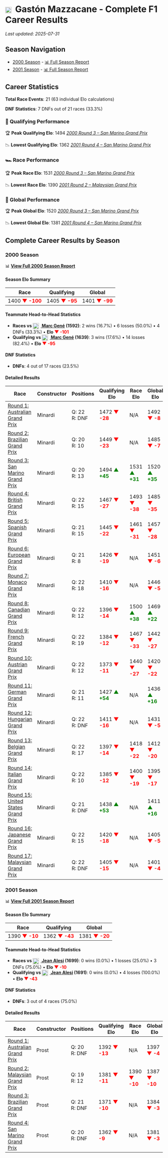 # <img src="https://upload.wikimedia.org/wikipedia/commons/1/1a/Flag_of_Argentina.svg" alt="Argentina" width="20" height="auto" style="vertical-align: middle; margin-right: 5px;" onerror="this.outerHTML='🇦🇷'; this.style.marginRight='5px';"/> Gastón Mazzacane - Complete F1 Career Results

*Last updated: 2025-07-31*

## Season Navigation

- [2000 Season](#2000-season) - [📊 Full Season Report](../seasons/2000-season-report)
- [2001 Season](#2001-season) - [📊 Full Season Report](../seasons/2001-season-report)

## Career Statistics

**Total Race Events**: 21 (63 individual Elo calculations)

**DNF Statistics**: 7 DNFs out of 21 races (33.3%)

### 🏁 Qualifying Performance

🏆 **Peak Qualifying Elo**: 1494
   *[2000 Round 3 – San Marino Grand Prix](../seasons/2000-season-report#round-3-san-marino-grand-prix)*

📉 **Lowest Qualifying Elo**: 1362
   *[2001 Round 4 – San Marino Grand Prix](../seasons/2001-season-report#round-4-san-marino-grand-prix)*

### 🏎️ Race Performance

🏆 **Peak Race Elo**: 1531
   *[2000 Round 3 – San Marino Grand Prix](../seasons/2000-season-report#round-3-san-marino-grand-prix)*

📉 **Lowest Race Elo**: 1390
   *[2001 Round 2 – Malaysian Grand Prix](../seasons/2001-season-report#round-2-malaysian-grand-prix)*

### 🌟 Global Performance

🏆 **Peak Global Elo**: 1520
   *[2000 Round 3 – San Marino Grand Prix](../seasons/2000-season-report#round-3-san-marino-grand-prix)*

📉 **Lowest Global Elo**: 1381
   *[2001 Round 4 – San Marino Grand Prix](../seasons/2001-season-report#round-4-san-marino-grand-prix)*


## Complete Career Results by Season

### 2000 Season

📊 **[View Full 2000 Season Report](../seasons/2000-season-report)**

#### Season Elo Summary

| Race | Qualifying | Global |
|------|------------|--------|
| 1400 **<span style="color: red;">▼ -100</span>** | 1405 **<span style="color: red;">▼ -95</span>** | 1401 **<span style="color: red;">▼ -99</span>** |

#### Teammate Head-to-Head Statistics

- **Races vs [<img src="https://upload.wikimedia.org/wikipedia/commons/9/9a/Flag_of_Spain.svg" alt="Spain" width="20" height="auto" style="vertical-align: middle; margin-right: 5px;" onerror="this.outerHTML='🇪🇸'; this.style.marginRight='5px';"/> Marc Gené](marc-gen) (1592)**: 2 wins (16.7%) • 6 losses (50.0%) • 4 DNFs (33.3%) • **Elo **<span style="color: red;">▼ -101</span>****
- **Qualifying vs [<img src="https://upload.wikimedia.org/wikipedia/commons/9/9a/Flag_of_Spain.svg" alt="Spain" width="20" height="auto" style="vertical-align: middle; margin-right: 5px;" onerror="this.outerHTML='🇪🇸'; this.style.marginRight='5px';"/> Marc Gené](marc-gen) (1639)**: 3 wins (17.6%) • 14 losses (82.4%) • **Elo <span style="color: red;">▼ -95</span>**


#### DNF Statistics

- **DNFs**: 4 out of 17 races (23.5%)

#### Detailed Results

| Race | Constructor | Positions | Qualifying Elo | Race Elo | Global Elo | Teammate |
|------|-------------|-----------|----------------|----------|------------|----------|
| [Round 1: Australian Grand Prix](../seasons/2000-season-report#round-1-australian-grand-prix) | Minardi | Q: 22<br/>R: DNF | 1472 **<span style="color: red;">▼ -28</span>** | N/A | 1492 **<span style="color: red;">▼ -8</span>** | [<img src="https://upload.wikimedia.org/wikipedia/commons/9/9a/Flag_of_Spain.svg" alt="Spain" width="20" height="auto" style="vertical-align: middle; margin-right: 5px;" onerror="this.outerHTML='🇪🇸'; this.style.marginRight='5px';"/> Marc Gené](marc-gen)<br/>Q: 18<br/>R: 8 |
| [Round 2: Brazilian Grand Prix](../seasons/2000-season-report#round-2-brazilian-grand-prix) | Minardi | Q: 20<br/>R: 10 | 1449 **<span style="color: red;">▼ -23</span>** | N/A | 1485 **<span style="color: red;">▼ -7</span>** | [<img src="https://upload.wikimedia.org/wikipedia/commons/9/9a/Flag_of_Spain.svg" alt="Spain" width="20" height="auto" style="vertical-align: middle; margin-right: 5px;" onerror="this.outerHTML='🇪🇸'; this.style.marginRight='5px';"/> Marc Gené](marc-gen)<br/>Q: 18<br/>R: DNF |
| [Round 3: San Marino Grand Prix](../seasons/2000-season-report#round-3-san-marino-grand-prix) | Minardi | Q: 20<br/>R: 13 | 1494 **<span style="color: green;">▲ +45</span>** | 1531 **<span style="color: green;">▲ +31</span>** | 1520 **<span style="color: green;">▲ +35</span>** | [<img src="https://upload.wikimedia.org/wikipedia/commons/9/9a/Flag_of_Spain.svg" alt="Spain" width="20" height="auto" style="vertical-align: middle; margin-right: 5px;" onerror="this.outerHTML='🇪🇸'; this.style.marginRight='5px';"/> Marc Gené](marc-gen)<br/>Q: 21<br/>R: 21 |
| [Round 4: British Grand Prix](../seasons/2000-season-report#round-4-british-grand-prix) | Minardi | Q: 22<br/>R: 15 | 1467 **<span style="color: red;">▼ -27</span>** | 1493 **<span style="color: red;">▼ -38</span>** | 1485 **<span style="color: red;">▼ -35</span>** | [<img src="https://upload.wikimedia.org/wikipedia/commons/9/9a/Flag_of_Spain.svg" alt="Spain" width="20" height="auto" style="vertical-align: middle; margin-right: 5px;" onerror="this.outerHTML='🇪🇸'; this.style.marginRight='5px';"/> Marc Gené](marc-gen)<br/>Q: 21<br/>R: 14 |
| [Round 5: Spanish Grand Prix](../seasons/2000-season-report#round-5-spanish-grand-prix) | Minardi | Q: 21<br/>R: 15 | 1445 **<span style="color: red;">▼ -22</span>** | 1461 **<span style="color: red;">▼ -31</span>** | 1457 **<span style="color: red;">▼ -28</span>** | [<img src="https://upload.wikimedia.org/wikipedia/commons/9/9a/Flag_of_Spain.svg" alt="Spain" width="20" height="auto" style="vertical-align: middle; margin-right: 5px;" onerror="this.outerHTML='🇪🇸'; this.style.marginRight='5px';"/> Marc Gené](marc-gen)<br/>Q: 20<br/>R: 14 |
| [Round 6: European Grand Prix](../seasons/2000-season-report#round-6-european-grand-prix) | Minardi | Q: 21<br/>R: 8 | 1426 **<span style="color: red;">▼ -19</span>** | N/A | 1451 **<span style="color: red;">▼ -6</span>** | [<img src="https://upload.wikimedia.org/wikipedia/commons/9/9a/Flag_of_Spain.svg" alt="Spain" width="20" height="auto" style="vertical-align: middle; margin-right: 5px;" onerror="this.outerHTML='🇪🇸'; this.style.marginRight='5px';"/> Marc Gené](marc-gen)<br/>Q: 20<br/>R: DNF |
| [Round 7: Monaco Grand Prix](../seasons/2000-season-report#round-7-monaco-grand-prix) | Minardi | Q: 22<br/>R: 18 | 1410 **<span style="color: red;">▼ -16</span>** | N/A | 1446 **<span style="color: red;">▼ -5</span>** | [<img src="https://upload.wikimedia.org/wikipedia/commons/9/9a/Flag_of_Spain.svg" alt="Spain" width="20" height="auto" style="vertical-align: middle; margin-right: 5px;" onerror="this.outerHTML='🇪🇸'; this.style.marginRight='5px';"/> Marc Gené](marc-gen)<br/>Q: 21<br/>R: DNF |
| [Round 8: Canadian Grand Prix](../seasons/2000-season-report#round-8-canadian-grand-prix) | Minardi | Q: 22<br/>R: 12 | 1396 **<span style="color: red;">▼ -14</span>** | 1500 **<span style="color: green;">▲ +38</span>** | 1469 **<span style="color: green;">▲ +22</span>** | [<img src="https://upload.wikimedia.org/wikipedia/commons/9/9a/Flag_of_Spain.svg" alt="Spain" width="20" height="auto" style="vertical-align: middle; margin-right: 5px;" onerror="this.outerHTML='🇪🇸'; this.style.marginRight='5px';"/> Marc Gené](marc-gen)<br/>Q: 20<br/>R: 16 |
| [Round 9: French Grand Prix](../seasons/2000-season-report#round-9-french-grand-prix) | Minardi | Q: 22<br/>R: 19 | 1384 **<span style="color: red;">▼ -12</span>** | 1467 **<span style="color: red;">▼ -33</span>** | 1442 **<span style="color: red;">▼ -27</span>** | [<img src="https://upload.wikimedia.org/wikipedia/commons/9/9a/Flag_of_Spain.svg" alt="Spain" width="20" height="auto" style="vertical-align: middle; margin-right: 5px;" onerror="this.outerHTML='🇪🇸'; this.style.marginRight='5px';"/> Marc Gené](marc-gen)<br/>Q: 21<br/>R: 15 |
| [Round 10: Austrian Grand Prix](../seasons/2000-season-report#round-10-austrian-grand-prix) | Minardi | Q: 22<br/>R: 12 | 1373 **<span style="color: red;">▼ -11</span>** | 1440 **<span style="color: red;">▼ -27</span>** | 1420 **<span style="color: red;">▼ -22</span>** | [<img src="https://upload.wikimedia.org/wikipedia/commons/9/9a/Flag_of_Spain.svg" alt="Spain" width="20" height="auto" style="vertical-align: middle; margin-right: 5px;" onerror="this.outerHTML='🇪🇸'; this.style.marginRight='5px';"/> Marc Gené](marc-gen)<br/>Q: 20<br/>R: 8 |
| [Round 11: German Grand Prix](../seasons/2000-season-report#round-11-german-grand-prix) | Minardi | Q: 21<br/>R: 11 | 1427 **<span style="color: green;">▲ +54</span>** | N/A | 1436 **<span style="color: green;">▲ +16</span>** | [<img src="https://upload.wikimedia.org/wikipedia/commons/9/9a/Flag_of_Spain.svg" alt="Spain" width="20" height="auto" style="vertical-align: middle; margin-right: 5px;" onerror="this.outerHTML='🇪🇸'; this.style.marginRight='5px';"/> Marc Gené](marc-gen)<br/>Q: 22<br/>R: DNF |
| [Round 12: Hungarian Grand Prix](../seasons/2000-season-report#round-12-hungarian-grand-prix) | Minardi | Q: 22<br/>R: DNF | 1411 **<span style="color: red;">▼ -16</span>** | N/A | 1431 **<span style="color: red;">▼ -5</span>** | [<img src="https://upload.wikimedia.org/wikipedia/commons/9/9a/Flag_of_Spain.svg" alt="Spain" width="20" height="auto" style="vertical-align: middle; margin-right: 5px;" onerror="this.outerHTML='🇪🇸'; this.style.marginRight='5px';"/> Marc Gené](marc-gen)<br/>Q: 21<br/>R: 15 |
| [Round 13: Belgian Grand Prix](../seasons/2000-season-report#round-13-belgian-grand-prix) | Minardi | Q: 22<br/>R: 17 | 1397 **<span style="color: red;">▼ -14</span>** | 1418 **<span style="color: red;">▼ -22</span>** | 1412 **<span style="color: red;">▼ -20</span>** | [<img src="https://upload.wikimedia.org/wikipedia/commons/9/9a/Flag_of_Spain.svg" alt="Spain" width="20" height="auto" style="vertical-align: middle; margin-right: 5px;" onerror="this.outerHTML='🇪🇸'; this.style.marginRight='5px';"/> Marc Gené](marc-gen)<br/>Q: 21<br/>R: 14 |
| [Round 14: Italian Grand Prix](../seasons/2000-season-report#round-14-italian-grand-prix) | Minardi | Q: 22<br/>R: 10 | 1385 **<span style="color: red;">▼ -12</span>** | 1400 **<span style="color: red;">▼ -19</span>** | 1395 **<span style="color: red;">▼ -17</span>** | [<img src="https://upload.wikimedia.org/wikipedia/commons/9/9a/Flag_of_Spain.svg" alt="Spain" width="20" height="auto" style="vertical-align: middle; margin-right: 5px;" onerror="this.outerHTML='🇪🇸'; this.style.marginRight='5px';"/> Marc Gené](marc-gen)<br/>Q: 21<br/>R: 9 |
| [Round 15: United States Grand Prix](../seasons/2000-season-report#round-15-united-states-grand-prix) | Minardi | Q: 21<br/>R: DNF | 1438 **<span style="color: green;">▲ +53</span>** | N/A | 1411 **<span style="color: green;">▲ +16</span>** | [<img src="https://upload.wikimedia.org/wikipedia/commons/9/9a/Flag_of_Spain.svg" alt="Spain" width="20" height="auto" style="vertical-align: middle; margin-right: 5px;" onerror="this.outerHTML='🇪🇸'; this.style.marginRight='5px';"/> Marc Gené](marc-gen)<br/>Q: 22<br/>R: 12 |
| [Round 16: Japanese Grand Prix](../seasons/2000-season-report#round-16-japanese-grand-prix) | Minardi | Q: 22<br/>R: 15 | 1420 **<span style="color: red;">▼ -18</span>** | N/A | 1405 **<span style="color: red;">▼ -5</span>** | [<img src="https://upload.wikimedia.org/wikipedia/commons/9/9a/Flag_of_Spain.svg" alt="Spain" width="20" height="auto" style="vertical-align: middle; margin-right: 5px;" onerror="this.outerHTML='🇪🇸'; this.style.marginRight='5px';"/> Marc Gené](marc-gen)<br/>Q: 21<br/>R: DNF |
| [Round 17: Malaysian Grand Prix](../seasons/2000-season-report#round-17-malaysian-grand-prix) | Minardi | Q: 22<br/>R: DNF | 1405 **<span style="color: red;">▼ -15</span>** | N/A | 1401 **<span style="color: red;">▼ -4</span>** | [<img src="https://upload.wikimedia.org/wikipedia/commons/9/9a/Flag_of_Spain.svg" alt="Spain" width="20" height="auto" style="vertical-align: middle; margin-right: 5px;" onerror="this.outerHTML='🇪🇸'; this.style.marginRight='5px';"/> Marc Gené](marc-gen)<br/>Q: 21<br/>R: DNF |

### 2001 Season

📊 **[View Full 2001 Season Report](../seasons/2001-season-report)**

#### Season Elo Summary

| Race | Qualifying | Global |
|------|------------|--------|
| 1390 **<span style="color: red;">▼ -10</span>** | 1362 **<span style="color: red;">▼ -43</span>** | 1381 **<span style="color: red;">▼ -20</span>** |

#### Teammate Head-to-Head Statistics

- **Races vs [<img src="https://upload.wikimedia.org/wikipedia/commons/c/c3/Flag_of_France.svg" alt="France" width="20" height="auto" style="vertical-align: middle; margin-right: 5px;" onerror="this.outerHTML='🇫🇷'; this.style.marginRight='5px';"/> Jean Alesi](jean-alesi) (1699)**: 0 wins (0.0%) • 1 losses (25.0%) • 3 DNFs (75.0%) • **Elo **<span style="color: red;">▼ -10</span>****
- **Qualifying vs [<img src="https://upload.wikimedia.org/wikipedia/commons/c/c3/Flag_of_France.svg" alt="France" width="20" height="auto" style="vertical-align: middle; margin-right: 5px;" onerror="this.outerHTML='🇫🇷'; this.style.marginRight='5px';"/> Jean Alesi](jean-alesi) (1691)**: 0 wins (0.0%) • 4 losses (100.0%) • **Elo <span style="color: red;">▼ -43</span>**


#### DNF Statistics

- **DNFs**: 3 out of 4 races (75.0%)

#### Detailed Results

| Race | Constructor | Positions | Qualifying Elo | Race Elo | Global Elo | Teammate |
|------|-------------|-----------|----------------|----------|------------|----------|
| [Round 1: Australian Grand Prix](../seasons/2001-season-report#round-1-australian-grand-prix) | Prost | Q: 20<br/>R: DNF | 1392 **<span style="color: red;">▼ -13</span>** | N/A | 1397 **<span style="color: red;">▼ -4</span>** | [<img src="https://upload.wikimedia.org/wikipedia/commons/c/c3/Flag_of_France.svg" alt="France" width="20" height="auto" style="vertical-align: middle; margin-right: 5px;" onerror="this.outerHTML='🇫🇷'; this.style.marginRight='5px';"/> Jean Alesi](jean-alesi)<br/>Q: 14<br/>R: 9 |
| [Round 2: Malaysian Grand Prix](../seasons/2001-season-report#round-2-malaysian-grand-prix) | Prost | Q: 19<br/>R: 12 | 1381 **<span style="color: red;">▼ -11</span>** | 1390 **<span style="color: red;">▼ -10</span>** | 1387 **<span style="color: red;">▼ -10</span>** | [<img src="https://upload.wikimedia.org/wikipedia/commons/c/c3/Flag_of_France.svg" alt="France" width="20" height="auto" style="vertical-align: middle; margin-right: 5px;" onerror="this.outerHTML='🇫🇷'; this.style.marginRight='5px';"/> Jean Alesi](jean-alesi)<br/>Q: 13<br/>R: 9 |
| [Round 3: Brazilian Grand Prix](../seasons/2001-season-report#round-3-brazilian-grand-prix) | Prost | Q: 21<br/>R: DNF | 1371 **<span style="color: red;">▼ -10</span>** | N/A | 1384 **<span style="color: red;">▼ -3</span>** | [<img src="https://upload.wikimedia.org/wikipedia/commons/c/c3/Flag_of_France.svg" alt="France" width="20" height="auto" style="vertical-align: middle; margin-right: 5px;" onerror="this.outerHTML='🇫🇷'; this.style.marginRight='5px';"/> Jean Alesi](jean-alesi)<br/>Q: 15<br/>R: 8 |
| [Round 4: San Marino Grand Prix](../seasons/2001-season-report#round-4-san-marino-grand-prix) | Prost | Q: 20<br/>R: DNF | 1362 **<span style="color: red;">▼ -9</span>** | N/A | 1381 **<span style="color: red;">▼ -3</span>** | [<img src="https://upload.wikimedia.org/wikipedia/commons/c/c3/Flag_of_France.svg" alt="France" width="20" height="auto" style="vertical-align: middle; margin-right: 5px;" onerror="this.outerHTML='🇫🇷'; this.style.marginRight='5px';"/> Jean Alesi](jean-alesi)<br/>Q: 14<br/>R: 9 |

